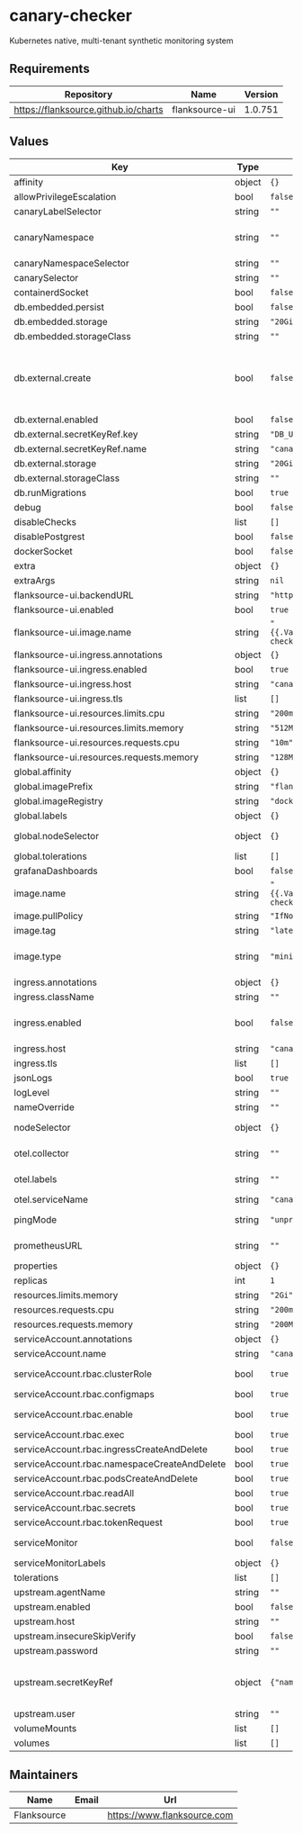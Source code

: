 # canary-checker

Kubernetes native, multi-tenant synthetic monitoring system

## Requirements

| Repository | Name | Version |
|------------|------|---------|
| https://flanksource.github.io/charts | flanksource-ui | 1.0.751 |

## Values

| Key | Type | Default | Description |
|-----|------|---------|-------------|
| affinity | object | `{}` |  |
| allowPrivilegeEscalation | bool | `false` |  |
| canaryLabelSelector | string | `""` |  |
| canaryNamespace | string | `""` | restrict canary-checker to monitor single namespace for canaries. Leave blank to monitor all namespaces |
| canaryNamespaceSelector | string | `""` |  |
| canarySelector | string | `""` |  |
| containerdSocket | bool | `false` |  |
| db.embedded.persist | bool | `false` | persist the embedded DB with a PVC |
| db.embedded.storage | string | `"20Gi"` |  |
| db.embedded.storageClass | string | `""` |  |
| db.external.create | bool | `false` | If false and an existing connection must be specified under secretKeyRef If create=false, a prexisting secret containing the URI to an existing postgres database must be provided   The URI must be in the format `postgresql://$user:$password@$host/$database` |
| db.external.enabled | bool | `false` | Setting to true will disable the embedded DB |
| db.external.secretKeyRef.key | string | `"DB_URL"` |  |
| db.external.secretKeyRef.name | string | `"canary-checker-postgres"` |  |
| db.external.storage | string | `"20Gi"` |  |
| db.external.storageClass | string | `""` |  |
| db.runMigrations | bool | `true` |  |
| debug | bool | `false` | Turn on pprof /debug endpoint |
| disableChecks | list | `[]` | List of check types to disable |
| disablePostgrest | bool | `false` | Disable the embedded postgrest service |
| dockerSocket | bool | `false` |  |
| extra | object | `{}` |  |
| extraArgs | string | `nil` |  |
| flanksource-ui.backendURL | string | `"http://canary-checker:8080"` |  |
| flanksource-ui.enabled | bool | `true` |  |
| flanksource-ui.image.name | string | `"{{.Values.global.imagePrefix}}/canary-checker-ui"` |  |
| flanksource-ui.ingress.annotations | object | `{}` |  |
| flanksource-ui.ingress.enabled | bool | `true` |  |
| flanksource-ui.ingress.host | string | `"canary-checker-ui.local"` |  |
| flanksource-ui.ingress.tls | list | `[]` |  |
| flanksource-ui.resources.limits.cpu | string | `"200m"` |  |
| flanksource-ui.resources.limits.memory | string | `"512Mi"` |  |
| flanksource-ui.resources.requests.cpu | string | `"10m"` |  |
| flanksource-ui.resources.requests.memory | string | `"128Mi"` |  |
| global.affinity | object | `{}` |  |
| global.imagePrefix | string | `"flanksource"` |  |
| global.imageRegistry | string | `"docker.io"` |  |
| global.labels | object | `{}` |  |
| global.nodeSelector | object | `{}` | node's labels for the pod to be scheduled on that node. See [Node Selector](https://kubernetes.io/docs/concepts/configuration/assign-pod-node/) |
| global.tolerations | list | `[]` |  |
| grafanaDashboards | bool | `false` |  |
| image.name | string | `"{{.Values.global.imagePrefix}}/canary-checker"` |  |
| image.pullPolicy | string | `"IfNotPresent"` |  |
| image.tag | string | `"latest"` |  |
| image.type | string | `"minimal"` | full image is larger and requires more permissions to run, but is required to execute 3rd party checks (jmeter, restic, k6 etc) |
| ingress.annotations | object | `{}` |  |
| ingress.className | string | `""` |  |
| ingress.enabled | bool | `false` | Expose the canary-checker service on an ingress, normally not needed as the service is exposed through `flanksource-ui.ingress` |
| ingress.host | string | `"canary-checker"` |  |
| ingress.tls | list | `[]` |  |
| jsonLogs | bool | `true` |  |
| logLevel | string | `""` |  |
| nameOverride | string | `""` |  |
| nodeSelector | object | `{}` | node's labels for the pod to be scheduled on that node. See [Node Selector](https://kubernetes.io/docs/concepts/configuration/assign-pod-node/) |
| otel.collector | string | `""` | OpenTelemetry gRPC collector endpoint in host:port format |
| otel.labels | string | `""` | labels in "a=b,c=d" format @schema required: false @schema |
| otel.serviceName | string | `"canary-checker"` |  |
| pingMode | string | `"unprivileged"` | set the mechanism for pings - either privileged, unprivileged or none |
| prometheusURL | string | `""` | Default Prometheus URL to use in prometheus checks |
| properties | object | `{}` | A map of properties to update on startup |
| replicas | int | `1` |  |
| resources.limits.memory | string | `"2Gi"` |  |
| resources.requests.cpu | string | `"200m"` |  |
| resources.requests.memory | string | `"200Mi"` |  |
| serviceAccount.annotations | object | `{}` |  |
| serviceAccount.name | string | `"canary-checker-sa"` |  |
| serviceAccount.rbac.clusterRole | bool | `true` | whether to create cluster-wide or namespaced roles |
| serviceAccount.rbac.configmaps | bool | `true` | for secret management with valueFrom |
| serviceAccount.rbac.enable | bool | `true` | Install (Cluster)Role and RoleBinding for the ServiceAccount |
| serviceAccount.rbac.exec | bool | `true` |  |
| serviceAccount.rbac.ingressCreateAndDelete | bool | `true` | for pod canary |
| serviceAccount.rbac.namespaceCreateAndDelete | bool | `true` | for namespace canary |
| serviceAccount.rbac.podsCreateAndDelete | bool | `true` | for pod and junit canaries |
| serviceAccount.rbac.readAll | bool | `true` | for use with kubernetes resource lookups |
| serviceAccount.rbac.secrets | bool | `true` | for secret management with valueFrom |
| serviceAccount.rbac.tokenRequest | bool | `true` | for secret management with valueFrom |
| serviceMonitor | bool | `false` | Set to true to enable prometheus service monitor |
| serviceMonitorLabels | object | `{}` |  |
| tolerations | list | `[]` |  |
| upstream.agentName | string | `""` |  |
| upstream.enabled | bool | `false` |  |
| upstream.host | string | `""` |  |
| upstream.insecureSkipVerify | bool | `false` |  |
| upstream.password | string | `""` |  |
| upstream.secretKeyRef | object | `{"name":null}` | Alternative to inlining values, secret must contain: AGENT_NAME, UPSTREAM_USER, UPSTREAM_PASSWORD & UPSTREAM_HOST @schema required: false @schema |
| upstream.user | string | `""` |  |
| volumeMounts | list | `[]` |  |
| volumes | list | `[]` |  |

## Maintainers

| Name | Email | Url |
| ---- | ------ | --- |
| Flanksource |  | <https://www.flanksource.com> |
